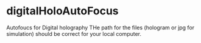 # digitalHoloAutoFocus
Autofoucs for Digital holography
THe path for the files (hologram or jpg for simulation) should be correct for your local computer. 

